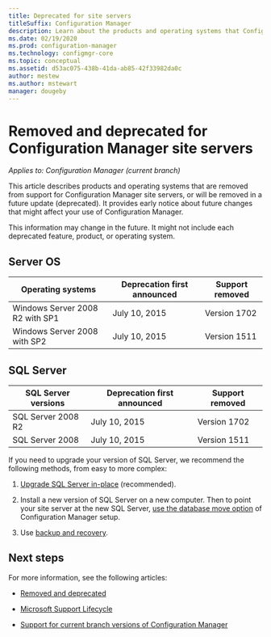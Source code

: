 ```yaml
---
title: Deprecated for site servers
titleSuffix: Configuration Manager
description: Learn about the products and operating systems that Configuration Manager no longer supports for site servers.
ms.date: 02/19/2020
ms.prod: configuration-manager
ms.technology: configmgr-core
ms.topic: conceptual
ms.assetid: d53ac075-438b-41da-ab85-42f33982da0c
author: mestew
ms.author: mstewart
manager: dougeby
---
```


# Removed and deprecated for Configuration Manager site servers

*Applies to: Configuration Manager (current branch)*

This article describes products and operating systems that are removed from support for Configuration Manager site servers, or will be removed in a future update (deprecated). It provides early notice about future changes that might affect your use of Configuration Manager.  

This information may change in the future. It might not include each deprecated feature, product, or operating system.  

## Server OS  

|Operating systems|Deprecation first announced|Support removed|
|-|-|-|
|Windows Server 2008 R2 with SP1|July 10, 2015| Version 1702|
|Windows Server 2008 with SP2|July 10, 2015|Version 1511|

## SQL Server

|SQL Server versions|Deprecation first announced|Support removed|
|-|-|-|
|SQL Server 2008 R2|July 10, 2015|Version 1702|
|SQL Server 2008|July 10, 2015|Version 1511|

If you need to upgrade your version of SQL Server, we recommend the following methods, from easy to more complex:

1. [Upgrade SQL Server in-place](../../../servers/manage/upgrade-on-premises-infrastructure.md#BKMK_SupConfigUpgradeDBSrv) (recommended).  

2. Install a new version of SQL Server on a new computer. Then to point your site server at the new SQL Server, [use the database move option](../../../servers/manage/modify-your-infrastructure.md#bkmk_dbconfig) of Configuration Manager setup.  

3. Use [backup and recovery](/sccm/protect/understand/backup-and-recovery).  

## Next steps

For more information, see the following articles:

- [Removed and deprecated](removed-and-deprecated.md)  

- [Microsoft Support Lifecycle](https://support.microsoft.com/lifecycle)  

- [Support for current branch versions of Configuration Manager](../../../servers/manage/current-branch-versions-supported.md)  

